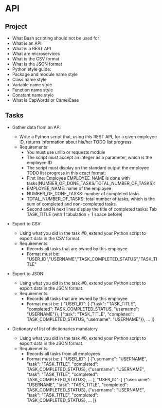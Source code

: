 # API

## Project

- What Bash scripting should not be used for
- What is an API
- What is a REST API
- What are microservices
- What is the CSV format
- What is the JSON format
- Python style guide:
- Package and module name style
- Class name style
- Variable name style
- Function name style
- Constant name style
- What is CapWords or CamelCase

## Tasks

- Gather data from an API
  - Write a Python script that, using this REST API, for a given employee ID, returns information about his/her TODO list progress.
  - Requirements:
    - You must use urllib or requests module
    - The script must accept an integer as a parameter, which is the employee ID
    - The script must display on the standard output the employee TODO list progress in this exact format:
    - First line: Employee EMPLOYEE_NAME is done with tasks(NUMBER_OF_DONE_TASKS/TOTAL_NUMBER_OF_TASKS):
    - EMPLOYEE_NAME: name of the employee
    - NUMBER_OF_DONE_TASKS: number of completed tasks
    - TOTAL_NUMBER_OF_TASKS: total number of tasks, which is the sum of completed and non-completed tasks
    - Second and N next lines display the title of completed tasks: Tab TASK_TITLE (with 1 tabulation + 1 space before)

- Export to CSV
  - Using what you did in the task #0, extend your Python script to export data in the CSV format.
  - Requirements:
    - Records all tasks that are owned by this employee
    - Format must be: "USER_ID","USERNAME","TASK_COMPLETED_STATUS","TASK_TITLE"

- Export to JSON
  - Using what you did in the task #0, extend your Python script to export data in the JSON format.
  - Requirements:
    - Records all tasks that are owned by this employee
    - Format must be: { "USER_ID": [ {"task": "TASK_TITLE", "completed": TASK_COMPLETED_STATUS, "username": "USERNAME"}}, {"task": "TASK_TITLE", "completed": TASK_COMPLETED_STATUS, "username": "USERNAME"}}, ... ]}

- Dictionary of list of dictionaries mandatory
  - Using what you did in the task #0, extend your Python script to export data in the JSON format.
  - Requirements:
    - Records all tasks from all employees
    - Format must be: { "USER_ID": [ {"username": "USERNAME", "task": "TASK_TITLE", "completed": TASK_COMPLETED_STATUS}, {"username": "USERNAME", "task": "TASK_TITLE", "completed": TASK_COMPLETED_STATUS}, ... ], "USER_ID": [ {"username": "USERNAME", "task": "TASK_TITLE", "completed": TASK_COMPLETED_STATUS}, {"username": "USERNAME", "task": "TASK_TITLE", "completed": TASK_COMPLETED_STATUS}, ... ]}

